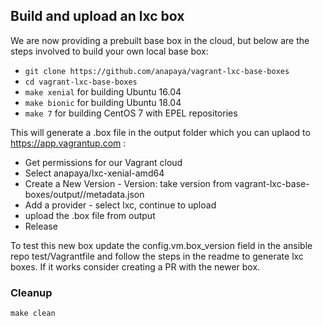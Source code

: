 ## Build and upload an lxc box

We are now providing a prebuilt base box in the cloud, but below are the steps
involved to build your own local base box:
- `git clone https://github.com/anapaya/vagrant-lxc-base-boxes`
- `cd vagrant-lxc-base-boxes`
- `make xenial` for building Ubuntu 16.04
- `make bionic` for building Ubuntu 18.04
- `make 7` for building CentOS 7 with EPEL repositories

This will generate a .box file in the output folder which you can uplaod to https://app.vagrantup.com :
- Get permissions for our Vagrant cloud
- Select anapaya/lxc-xenial-amd64
- Create a New Version - Version: take version from vagrant-lxc-base-boxes/output/<DATE>/metadata.json
- Add a provider - select lxc, continue to upload
- upload the .box file from output
- Release

To test this new box update the config.vm.box_version field in the ansible repo test/Vagrantfile and follow the steps in the readme to generate lxc boxes. If it works consider creating a PR with the newer box.

### Cleanup
`make clean`
